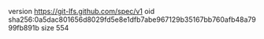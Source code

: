 version https://git-lfs.github.com/spec/v1
oid sha256:0a5dac801656d8029fd5e8e1dfb7abe967129b35167bb760afb48a7999fb891b
size 554
